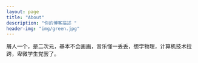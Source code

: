 ```yaml
---
layout: page
title: "About"
description: "你的博客描述 " 
header-img: "img/green.jpg"
---
```

<article>
    屑人一个，是二次元，基本不会画画，音乐懂一丢丢，想学物理，计算机技术拉跨，卑微学生党罢了。
</article>






